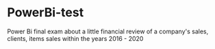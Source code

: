 # PowerBi-test
Power Bi final exam about a little financial review of a company's sales, clients, items sales within the years 2016 - 2020 
